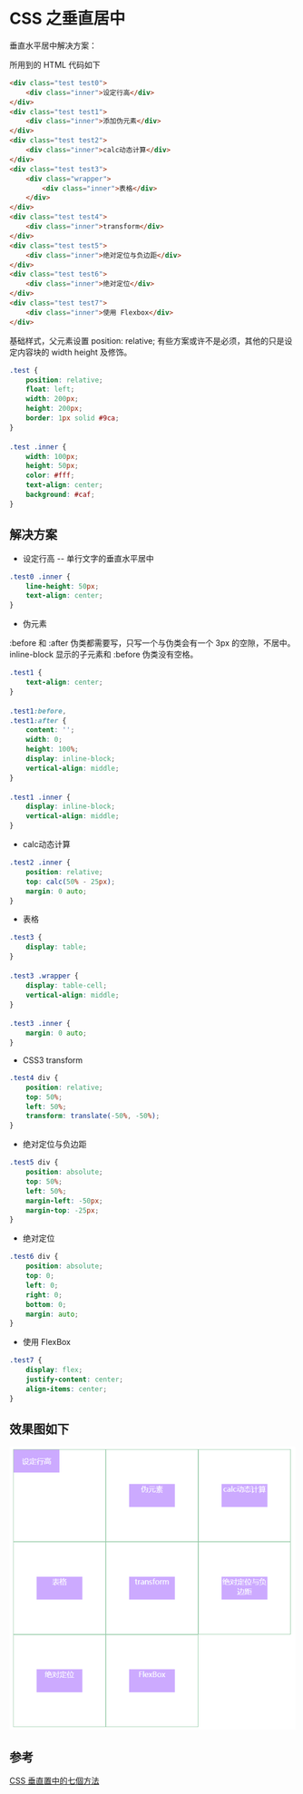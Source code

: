 # CSS 之垂直居中

垂直水平居中解决方案：

所用到的 HTML 代码如下

```html
<div class="test test0">
    <div class="inner">设定行高</div>
</div>
<div class="test test1">
    <div class="inner">添加伪元素</div>
</div>
<div class="test test2">
    <div class="inner">calc动态计算</div>
</div>
<div class="test test3">
    <div class="wrapper">
        <div class="inner">表格</div>
    </div>
</div>
<div class="test test4">
    <div class="inner">transform</div>
</div>
<div class="test test5">
    <div class="inner">绝对定位与负边距</div>
</div>
<div class="test test6">
    <div class="inner">绝对定位</div>
</div>
<div class="test test7">
    <div class="inner">使用 Flexbox</div>
</div>
```

基础样式，父元素设置 position: relative; 有些方案或许不是必须，其他的只是设定内容块的 width height 及修饰。

```css
.test {
    position: relative;
    float: left;
    width: 200px;
    height: 200px;
    border: 1px solid #9ca;
}

.test .inner {
    width: 100px;
    height: 50px;
    color: #fff;
    text-align: center;
    background: #caf;
}
```

## 解决方案

* 设定行高 -- 单行文字的垂直水平居中

```css
.test0 .inner {
    line-height: 50px;
    text-align: center;
}
```

* 伪元素

:before 和 :after 伪类都需要写，只写一个与伪类会有一个 3px 的空隙，不居中。inline-block 显示的子元素和 :before 伪类没有空格。

```css
.test1 {
    text-align: center;
}

.test1:before,
.test1:after {
    content: '';
    width: 0;
    height: 100%;
    display: inline-block;
    vertical-align: middle;
}

.test1 .inner {
    display: inline-block;
    vertical-align: middle;
}
```

* calc动态计算

```css
.test2 .inner {
    position: relative;
    top: calc(50% - 25px);
    margin: 0 auto;
}
```

* 表格

```css
.test3 {
    display: table;
}

.test3 .wrapper {
    display: table-cell;
    vertical-align: middle;
}

.test3 .inner {
    margin: 0 auto;
}
```

* CSS3 transform

```css
.test4 div {
    position: relative;
    top: 50%;
    left: 50%;
    transform: translate(-50%, -50%);
}
```

* 绝对定位与负边距

```css
.test5 div {
    position: absolute;
    top: 50%;
    left: 50%;
    margin-left: -50px;
    margin-top: -25px;
}
```

* 绝对定位

```css
.test6 div {
    position: absolute;
    top: 0;
    left: 0;
    right: 0;
    bottom: 0;
    margin: auto;
}
```

* 使用 FlexBox

```css
.test7 {
    display: flex;
    justify-content: center;
    align-items: center;
}
```

## 效果图如下

![vertical-center](https://raw.githubusercontent.com/blusoul/article/master/basic/vertical-center/img/vertical-center.png)

## 参考

[CSS 垂直置中的七個方法](http://www.oxxostudio.tw/articles/201408/css-vertical-align.html)
